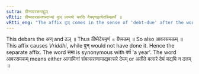 ```yaml
---
sutra: ग्रीष्मावरसमाद्वुञ्
vRtti: ग्रीष्मावरसमशब्दाभ्यां वुञ् प्रत्ययो भवति देयमृणइत्येतस्मिन्नर्थे ॥
vRtti_eng: "The affix वुञ् comes in the sense of 'debt-due' after the words '_grishma_' and '_avarasama_'."
---
```

This debars the अण् and ठञ् ॥ Thus ग्रीष्मेदेयमृणं = ग्रैष्मकम् ॥ So also आवरसमकम् ॥ This affix causes _Vriddhi_, while वुन् would not have done it. Hence the separate affix. The word समा is synonymous with वर्ष 'a year'. The word आवरसमकम् means either आगामिनां संवत्सराणामाद्यवत्सरे देयम् or अतीते वत्सरे देयं यद्यपि न दत्तम् ॥

